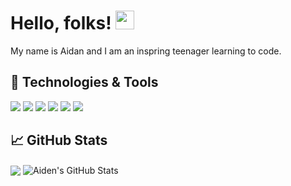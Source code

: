 # Hello, folks! <img src="https://raw.githubusercontent.com/MartinHeinz/MartinHeinz/master/wave.gif" width="30px">

My name is Aidan and I am an inspring teenager learning to code.

## 🔧 Technologies & Tools
![](https://img.shields.io/badge/OS-Windows-informational?style=flat&logo=windows&logoColor=white&color=008000)
![](https://img.shields.io/badge/Editor-Atom-informational?style=flat&logo=Atom&logoColor=white&color=008000)
![](https://img.shields.io/badge/Code-HTML5-informational?style=flat&logo=html5&logoColor=white&color=008000)
![](https://img.shields.io/badge/Code-CSS3-informational?style=flat&logo=css3&logoColor=white&color=008000)
![](https://img.shields.io/badge/Code-JavaScript-informational?style=flat&logo=JavaScript&logoColor=white&color=008000)
![](https://img.shields.io/badge/Code-LUA-informational?style=flat&logo=Lua&logoColor=white&color=008000)

## &#x1f4c8; GitHub Stats

  <img align="center" src="https://github-readme-stats.vercel.app/api/top-langs/?username=aidanohartt&title_color=ffffff&text_color=c9cacc&icon_color=2bbc8a&bg_color=1d1f21" />
</a>
  <img align="center" src="https://github-readme-stats.vercel.app/api?username=aidanohartt&show_icons=true&line_height=27&count_private=true&title_color=ffffff&text_color=c9cacc&icon_color=008000&bg_color=1d1f21" alt="Aiden's GitHub Stats" />
</a>
